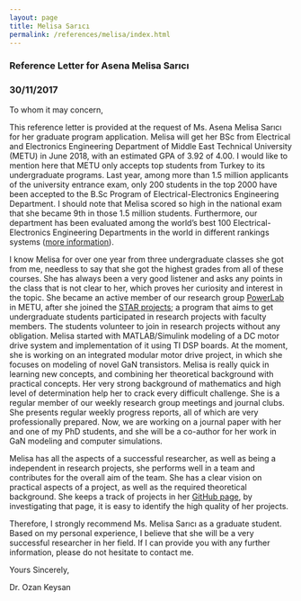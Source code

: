 ```yaml
---
layout: page
title: Melisa Sarıcı
permalink: /references/melisa/index.html
---
```


### Reference Letter for Asena Melisa Sarıcı

### 30/11/2017

To whom it may concern,

This reference letter is provided at the request of Ms. Asena Melisa Sarıcı for her graduate program application. Melisa will get her BSc from Electrical and Electronics Engineering Department of Middle East Technical University (METU) in June 2018, with an estimated GPA of 3.92 of 4.00. I would like to mention here that METU only accepts top students from Turkey to its undergraduate programs. Last year, among more than 1.5 million applicants of the university entrance exam, only 200 students in the top 2000 have been accepted to the B.Sc Program of Electrical-Electronics Engineering Department. I should note that Melisa scored so high in the national exam that she became 9th in those 1.5 million students. Furthermore, our department has been evaluated among the world’s best 100 Electrical-Electronics Engineering Departments in the world in different rankings systems ([more information](http://eee2.metu.edu.tr/discover-metu-eee)). 

I know Melisa for over one year from three undergraduate classes she got from me, needless to say that she got the highest grades from all of these courses. She has always been a very good listener and asks any points in the class that is not clear to her, which proves her curiosity and interest in the topic. She became an active member of our research group [PowerLab](http://power.eee.metu.edu.tr/people/) in METU, after she joined the [STAR projects](http://star.eee.metu.edu.tr/); a program that aims to get undergraduate students participated in research projects with faculty members. The students volunteer to join in research projects without any obligation. Melisa started with MATLAB/Simulink modeling of a DC motor drive system and implementation of it using TI DSP boards. At the moment, she is working on an integrated modular motor drive project, in which she focuses on modeling of novel GaN transistors. Melisa is really quick in learning new concepts, and combining her theoretical background with practical concepts. Her very strong background of mathematics and high level of determination help her to crack every difficult challenge. She is a regular member of our weekly research group meetings and journal clubs. She presents regular weekly progress reports, all of which are very professionally prepared. Now, we are working on a journal paper with her and one of my PhD students, and she will be a co-author for her work in GaN modeling and computer simulations.

Melisa has all the aspects of a successful researcher, as well as being a independent in research projects, she performs well in a team and contributes for the overall aim of the team. She has a clear vision on practical aspects of a project, as well as the required theoretical background. She keeps a track of projects in her [GitHub page](https://github.com/MelisaSarici), by investigating that page, it is easy to identify the high quality of her projects. 

Therefore, I strongly recommend Ms. Melisa Sarıcı as a graduate student. Based on my personal experience, I believe that she will be a very successful researcher in her field. If I can provide you with any further information, please do not hesitate to contact me.

Yours Sincerely,

Dr. Ozan Keysan
